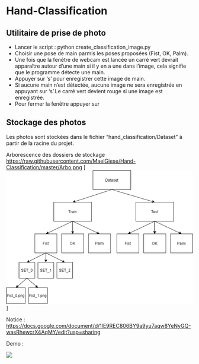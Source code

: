 # Hand-Classification

## Utilitaire de prise de photo
- Lancer le script : python create_classification_image.py
- Choisir une pose de main parmis les poses proposées (Fist, OK, Palm).
- Une fois que la fenêtre de webcam est lancée un carré vert devrait apparaître autour d’une main si il y en a une dans l’image, cela signifie que le programme détecte une main.
 - Appuyer sur ‘s’ pour enregistrer cette image de main.
 - Si aucune main n’est détectée, aucune image ne sera enregistrée en appuyant sur ‘s’.Le carré vert devient rouge si une image est enregistrée.
 - Pour fermer la fenêtre appuyer sur 

## Stockage des photos
Les photos sont stockées dans le fichier “hand_classification/Dataset” à partir de la racine du projet.

Arborescence des dossiers de stockage
https://raw.githubusercontent.com/MaelGiese/Hand-Classification/master/Arbo.png
[![](https://raw.githubusercontent.com/MaelGiese/Hand-Classification/master/Arbo.png)]

Notice :
https://docs.google.com/document/d/1lE9REC806BY9a9yu7aqw8YeNyGQ-wasRhewcrX4AqMY/edit?usp=sharing

Demo :

[![](http://img.youtube.com/vi/8GA2EqDS1TM/0.jpg)](http://www.youtube.com/watch?v=8GA2EqDS1TM "Demo")
